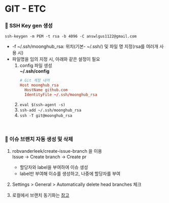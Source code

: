 # GIT - ETC

### 🦋 SSH Key gen 생성

`ssh-keygen -m PEM -t rsa -b 4096 -C answlgus1122@gmail.com`

- -f ~/.ssh/moonghub_rsa: 위치(기본- ~/.ssh/) 및 파일 명 지정(rsa를 여러개 사용 시)
- 파일명을 임의 지정 시, 아래와 같은 설정이 필요
  1. config 파일 생성\
     **~/.ssh/config**
     ```conf
     # Git 계정 내꺼
     Host moonghub_rsa
       HostName github.com
       IdentityFile ~/.ssh/moonghub_rsa
     ```
  2. `eval $(ssh-agent -s)`
  3. `ssh-add ~/.ssh/moonghub_rsa`
  4. `ssh -T git@moonghub_rsa`

<br />

### 🦋 이슈 브랜치 자동 생성 및 삭제

1. robvanderleek/create-issue-branch 을 이용\
   Issue -> Create branch -> Create pr

   - 할당자와 label을 부여하여 이슈 생성
   - label만 부여해 이슈를 생성하고, 나중에 할당자를 부여

2. Settings > General > Automatically delete head branches 체크
3. 로컬에서 브랜치 동기화는 [참고](./Grammar.md#동기화)
